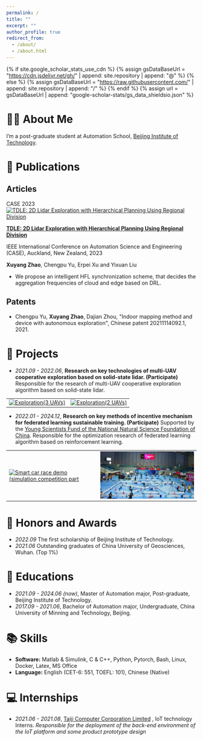 ```yaml
---
permalink: /
title: ""
excerpt: ""
author_profile: true
redirect_from: 
  - /about/
  - /about.html
---
```


{% if site.google_scholar_stats_use_cdn %}
{% assign gsDataBaseUrl = "https://cdn.jsdelivr.net/gh/" | append: site.repository | append: "@" %}
{% else %}
{% assign gsDataBaseUrl = "https://raw.githubusercontent.com/" | append: site.repository | append: "/" %}
{% endif %}
{% assign url = gsDataBaseUrl | append: "google-scholar-stats/gs_data_shieldsio.json" %}

<span class='anchor' id='about-me'></span>

# 🧑‍🎓 About Me 

I’m a post-graduate student at Automation School, [Beijing Institute of Technology](https://www.bit.edu.cn/).

<!-- # 🔥 News
- *2022.02*: &nbsp;🎉🎉 Lorem ipsum dolor sit amet, consectetur adipiscing elit. Vivamus ornare aliquet ipsum, ac tempus justo dapibus sit amet. 
- *2022.02*: &nbsp;🎉🎉 Lorem ipsum dolor sit amet, consectetur adipiscing elit. Vivamus ornare aliquet ipsum, ac tempus justo dapibus sit amet.  -->

# 📝 Publications 
## Articles

<div class='paper-box'>
  <div class='paper-box-image'>
    <div>
      <div class="badge">CASE 2023</div>
      <a href="https://youtu.be/aPXxOKf1o10" title="TDLE"><img src="https://res.cloudinary.com/marcomontalbano/image/upload/v1685324236/video_to_markdown/images/youtube--aPXxOKf1o10-c05b58ac6eb4c4700831b2b3070cd403.jpg" alt="TDLE: 2D Lidar Exploration with Hierarchical Planning Using Regional Division" /></a>
    </div>
  </div>
<div class='paper-box-text' markdown="1">

**[TDLE: 2D Lidar Exploration with Hierarchical Planning Using Regional Division](https://arxiv.org/abs/2307.02852)**

IEEE International Conference on Automation Science and Engineering (CASE), Auckland, New Zealand, 2023 

**Xuyang Zhao**, Chengpu Yu, Erpei Xu and Yixuan Liu

- We propose an intelligent HFL synchronization scheme, that decides the aggregation frequencies of cloud and edge based on DRL.

</div>
</div>

## Patents
- Chengpu Yu, **Xuyang Zhao**, Dajian Zhou, "Indoor mapping method and device with autonomous exploration", Chinese patent 20211114092.1, 2021. 

# 🔬 Projects

- *2021.09 - 2022.06*, **Research on key technologies of multi-UAV cooperative exploration based on solid-state lidar. (Participate)** Responsible for the research of multi-UAV cooperative exploration algorithm based on solid-state lidar.

<table><tr>
<td style="width:50%"> <a href="https://youtu.be/BFo1Ke8co4k" title="Exploration with Solid-state Lidar (3 UAVs)"><img src="https://res.cloudinary.com/marcomontalbano/image/upload/v1688958193/video_to_markdown/images/youtube--BFo1Ke8co4k-c05b58ac6eb4c4700831b2b3070cd403.jpg" alt="Exploration(3 UAVs)"></a></td>
<td> <a href="https://youtu.be/hQJ7u7scb8Y" title="Exploration with Solid-state Lidar (2 UAVs)"><img src="https://res.cloudinary.com/marcomontalbano/image/upload/v1688958424/video_to_markdown/images/youtube--hQJ7u7scb8Y-c05b58ac6eb4c4700831b2b3070cd403.jpg" alt="Exploration(2 UAVs)"></a></td>
</tr></table>

- *2022.01 - 2024.12*, **Research on key methods of incentive mechanism for federated learning sustainable training. (Participate)** Supported by the [Young Scientists Fund of the National Natural Science Foundation of China](https://www.nsfc.gov.cn/publish/portal0/xmzn/2020/05/). Responsible for the optimization research of federated learning algorithm based on reinforcement learning.

<table><tr>
<td style="width:48%"> <a href="https://youtu.be/GT1CXNN92-o" title="Racecar"><img src="https://res.cloudinary.com/marcomontalbano/image/upload/v1688913924/video_to_markdown/images/youtube--GT1CXNN92-o-c05b58ac6eb4c4700831b2b3070cd403.jpg" alt="Smart car race demo (simulation competition part"></a></td>
<td><img src="images/comp_scene.png" alt="competition scene"></td>
</tr></table>

# 🏅 Honors and Awards
- *2022.09* The first scholarship of Beijing Institute of Technology. 
- *2021.06* Outstanding graduates of China University of Geosciences, Wuhan. (Top 1%)

# 📖 Educations
- *2021.09 - 2024.06 (now)*, Master of Automation major, Post-graduate, Beijing Institute of Technology. 
- *2017.09 - 2021.06*, Bachelor of Automation major, Undergraduate, China University of Minning and Technology, Beijing.

# 📚 Skills
- **Software:** Matlab & Simulink, C & C++, Python, Pytorch, Bash, Linux, Docker, Latex, MS Office
- **Language:** English (CET-6: 551, TOEFL: 101), Chinese (Native)

# 💻 Internships
- *2021.06 - 2021.08*, [Taiji Computer Corporation Limited](https://www.taiji.com.cn/) , IoT technology Interns. *Responsible for the deployment of the back-end environment of the IoT platform and some product prototype design*